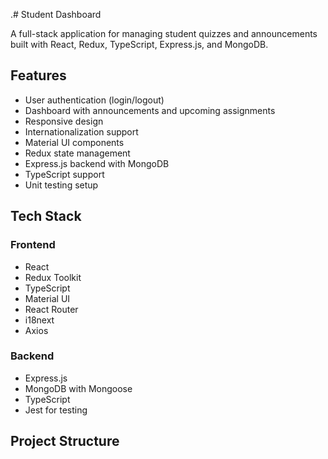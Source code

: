 .# Student Dashboard

A full-stack application for managing student quizzes and announcements built with React, Redux, TypeScript, Express.js, and MongoDB.

## Features

- User authentication (login/logout)
- Dashboard with announcements and upcoming assignments
- Responsive design
- Internationalization support
- Material UI components
- Redux state management
- Express.js backend with MongoDB
- TypeScript support
- Unit testing setup

## Tech Stack

### Frontend
- React
- Redux Toolkit
- TypeScript
- Material UI
- React Router
- i18next
- Axios

### Backend
- Express.js
- MongoDB with Mongoose
- TypeScript
- Jest for testing

## Project Structure

